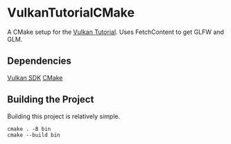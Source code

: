 # VulkanTutorialCMake
 A CMake setup for the [Vulkan Tutorial](https://vulkan-tutorial.com). Uses FetchContent to get GLFW and GLM.

## Dependencies
[Vulkan SDK](https://www.vulkan.org/)
[CMake](https://cmake.org/)

## Building the Project
Building this project is relatively simple.
```
cmake . -B bin
cmake --build bin
```